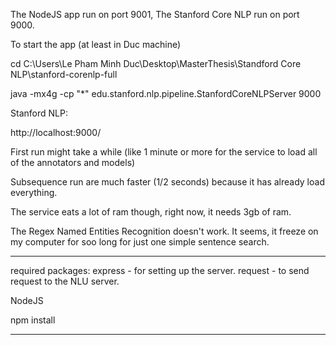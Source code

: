 The NodeJS app run on port 9001,
The Stanford Core NLP run on port 9000.

To start the app (at least in Duc machine)

cd C:\Users\Le Pham Minh Duc\Desktop\MasterThesis\Standford Core NLP\stanford-corenlp-full

java -mx4g -cp "*" edu.stanford.nlp.pipeline.StanfordCoreNLPServer 9000

Stanford NLP:

http://localhost:9000/

First run might take a while (like 1 minute or more for the service to load all of the annotators and models)

Subsequence run are much faster (1/2 seconds) because it has already load everything.

The service eats a lot of ram though, right now, it needs 3gb of ram.

The Regex Named Entities Recognition doesn't work. It seems, it freeze on my computer for soo long for just one simple sentence search.

----------------------

required packages:
    express - for setting up the server.
    request - to send request to the NLU server.

NodeJS

npm install

--------------------------
